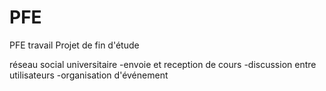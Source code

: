 # PFE
PFE travail
Projet de fin d'étude 

réseau social universitaire 
-envoie et reception de cours 
-discussion entre utilisateurs 
-organisation d'événement
